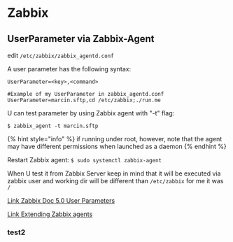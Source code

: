 # Zabbix

## UserParameter via Zabbix-Agent

edit `/etc/zabbix/zabbix_agentd.conf` 

A user parameter has the following syntax:

`UserParameter=<key>,<command>`

```
#Example of my UserParameter in zabbix_agentd.conf
UserParameter=marcin.sftp,cd /etc/zabbix;./run.me
```

U can test parameter by using Zabbix agent with "-t" flag:

`$ zabbix_agent -t marcin.sftp`

{% hint style="info" %}
if running under root, however, note that the agent may have different permissions when launched as a daemon
{% endhint %}

Restart Zabbix agent: `$ sudo systemctl zabbix-agent`

When U test it from Zabbix Server keep in mind that it will be executed via zabbix user and working dir will be different than `/etc/zabbix` for me it was `/`

[Link Zabbix Doc 5.0 User Parameters](https://www.zabbix.com/documentation/current/manual/config/items/userparameters)

[Link Extending Zabbix agents](https://www.zabbix.com/documentation/current/manual/config/items/userparameters/extending_agent)

### test2

